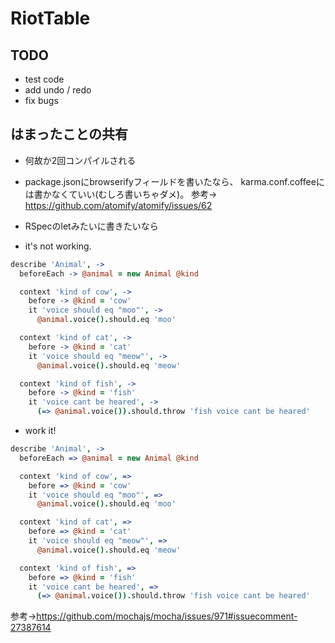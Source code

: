 # RiotTable
## TODO
- test code
- add undo / redo
- fix bugs

## はまったことの共有
- 何故か2回コンパイルされる
 - package.jsonにbrowserifyフィールドを書いたなら、
karma.conf.coffeeには書かなくていい(むしろ書いちゃダメ)。
 参考→ https://github.com/atomify/atomify/issues/62

- RSpecのletみたいに書きたいなら
 - it's not working.
 ```coffee
 describe 'Animal', ->
   beforeEach -> @animal = new Animal @kind

   context 'kind of cow', ->
     before -> @kind = 'cow'
     it 'voice should eq "moo"', ->
       @animal.voice().should.eq 'moo'

   context 'kind of cat', ->
     before -> @kind = 'cat'
     it 'voice should eq "meow"', ->
       @animal.voice().should.eq 'meow'

   context 'kind of fish', ->
     before -> @kind = 'fish'
     it 'voice cant be heared', ->
       (=> @animal.voice()).should.throw 'fish voice cant be heared'
 ```
 - work it!
 ```coffee
 describe 'Animal', ->
   beforeEach => @animal = new Animal @kind

   context 'kind of cow', =>
     before => @kind = 'cow'
     it 'voice should eq "moo"', =>
       @animal.voice().should.eq 'moo'

   context 'kind of cat', =>
     before => @kind = 'cat'
     it 'voice should eq "meow"', =>
       @animal.voice().should.eq 'meow'

   context 'kind of fish', =>
     before => @kind = 'fish'
     it 'voice cant be heared', =>
       (=> @animal.voice()).should.throw 'fish voice cant be heared'
 ```
参考→https://github.com/mochajs/mocha/issues/971#issuecomment-27387614

